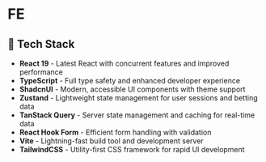 # FE

## 🚀 Tech Stack

- **React 19** - Latest React with concurrent features and improved performance
- **TypeScript** - Full type safety and enhanced developer experience
- **ShadcnUI** - Modern, accessible UI components with theme support
- **Zustand** - Lightweight state management for user sessions and betting data
- **TanStack Query** - Server state management and caching for real-time data
- **React Hook Form** - Efficient form handling with validation
- **Vite** - Lightning-fast build tool and development server
- **TailwindCSS** - Utility-first CSS framework for rapid UI development

